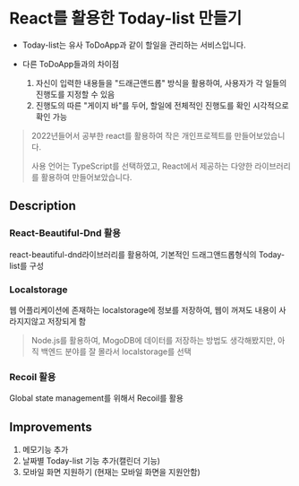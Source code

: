 # React를 활용한 Today-list 만들기
* Today-list는 유사 ToDoApp과 같이 할일을 관리하는 서비스입니다.
* 다른 ToDoApp들과의 차이점

  1. 자신이 입력한 내용들을 "드래근앤드롭" 방식을 활용하여, 사용자가 각 일들의 진행도를 지정할 수 있음
  2. 진행도의 따른 "게이지 바"를 두어, 할일에 전체적인 진행도를 확인 시각적으로 확인 가능

>2022년들어서 공부한 react를 활용하여 작은 개인프로젝트를 만들어보았습니다. 
>
>사용 언어는 TypeScript를 선택하였고, React에서 제공하는 다양한 라이브러리를 활용하여 만들어보았습니다.

## Description
### React-Beautiful-Dnd 활용
react-beautiful-dnd라이브러리를 활용하여, 기본적인 드래그앤드롭형식의 Today-list를 구성

### Localstorage
웹 어플리케이션에 존재하는 localstorage에 정보를 저장하여, 웹이 꺼져도 내용이 사라지지않고 저장되게 함
>Node.js를 활용하여, MogoDB에 데이터를 저장하는 방법도 생각해봤지만, 아직 백엔드 분야를 잘 몰라서 localstorage를 선택

### Recoil 활용
Global state management를 위해서 Recoil를 활용

## Improvements
1. 메모기능 추가
2. 날짜별 Today-list 기능 추가(캘린더 기능)
3. 모바일 화면 지원하기 (현재는 모바일 화면을 지원안함)
